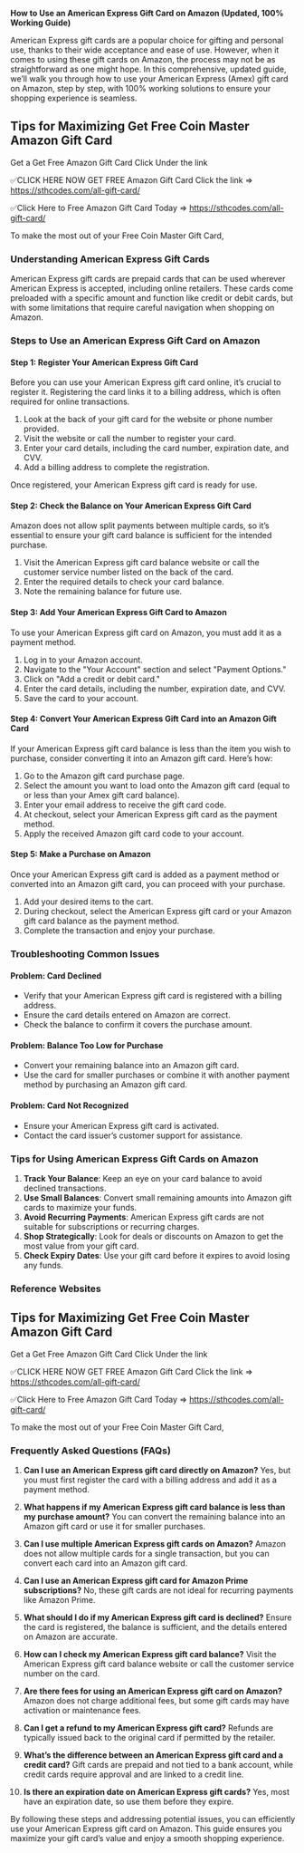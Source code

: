 **How to Use an American Express Gift Card on Amazon (Updated, 100% Working Guide)**

American Express gift cards are a popular choice for gifting and personal use, thanks to their wide acceptance and ease of use. However, when it comes to using these gift cards on Amazon, the process may not be as straightforward as one might hope. In this comprehensive, updated guide, we’ll walk you through how to use your American Express (Amex) gift card on Amazon, step by step, with 100% working solutions to ensure your shopping experience is seamless.

## Tips for Maximizing  Get Free Coin Master Amazon Gift Card

Get a  Get Free Amazon Gift Card Click Under the link

✅CLICK HERE NOW GET FREE Amazon Gift Card Click the link => https://sthcodes.com/all-gift-card/
	
✅Click Here to Free Amazon Gift Card Today => https://sthcodes.com/all-gift-card/

To make the most out of your Free Coin Master  Gift Card,

### Understanding American Express Gift Cards

American Express gift cards are prepaid cards that can be used wherever American Express is accepted, including online retailers. These cards come preloaded with a specific amount and function like credit or debit cards, but with some limitations that require careful navigation when shopping on Amazon.

### Steps to Use an American Express Gift Card on Amazon

#### Step 1: Register Your American Express Gift Card
Before you can use your American Express gift card online, it’s crucial to register it. Registering the card links it to a billing address, which is often required for online transactions.

1. Look at the back of your gift card for the website or phone number provided.
2. Visit the website or call the number to register your card.
3. Enter your card details, including the card number, expiration date, and CVV.
4. Add a billing address to complete the registration.

Once registered, your American Express gift card is ready for use.

#### Step 2: Check the Balance on Your American Express Gift Card
Amazon does not allow split payments between multiple cards, so it’s essential to ensure your gift card balance is sufficient for the intended purchase.

1. Visit the American Express gift card balance website or call the customer service number listed on the back of the card.
2. Enter the required details to check your card balance.
3. Note the remaining balance for future use.

#### Step 3: Add Your American Express Gift Card to Amazon
To use your American Express gift card on Amazon, you must add it as a payment method.

1. Log in to your Amazon account.
2. Navigate to the "Your Account" section and select "Payment Options."
3. Click on "Add a credit or debit card."
4. Enter the card details, including the number, expiration date, and CVV.
5. Save the card to your account.

#### Step 4: Convert Your American Express Gift Card into an Amazon Gift Card
If your American Express gift card balance is less than the item you wish to purchase, consider converting it into an Amazon gift card. Here’s how:

1. Go to the Amazon gift card purchase page.
2. Select the amount you want to load onto the Amazon gift card (equal to or less than your Amex gift card balance).
3. Enter your email address to receive the gift card code.
4. At checkout, select your American Express gift card as the payment method.
5. Apply the received Amazon gift card code to your account.

#### Step 5: Make a Purchase on Amazon
Once your American Express gift card is added as a payment method or converted into an Amazon gift card, you can proceed with your purchase.

1. Add your desired items to the cart.
2. During checkout, select the American Express gift card or your Amazon gift card balance as the payment method.
3. Complete the transaction and enjoy your purchase.

### Troubleshooting Common Issues

#### Problem: Card Declined
- Verify that your American Express gift card is registered with a billing address.
- Ensure the card details entered on Amazon are correct.
- Check the balance to confirm it covers the purchase amount.

#### Problem: Balance Too Low for Purchase
- Convert your remaining balance into an Amazon gift card.
- Use the card for smaller purchases or combine it with another payment method by purchasing an Amazon gift card.

#### Problem: Card Not Recognized
- Ensure your American Express gift card is activated.
- Contact the card issuer’s customer support for assistance.

### Tips for Using American Express Gift Cards on Amazon

1. **Track Your Balance**: Keep an eye on your card balance to avoid declined transactions.
2. **Use Small Balances**: Convert small remaining amounts into Amazon gift cards to maximize your funds.
3. **Avoid Recurring Payments**: American Express gift cards are not suitable for subscriptions or recurring charges.
4. **Shop Strategically**: Look for deals or discounts on Amazon to get the most value from your gift card.
5. **Check Expiry Dates**: Use your gift card before it expires to avoid losing any funds.

### Reference Websites

## Tips for Maximizing  Get Free Coin Master Amazon Gift Card

Get a  Get Free Amazon Gift Card Click Under the link

✅CLICK HERE NOW GET FREE Amazon Gift Card Click the link => https://sthcodes.com/all-gift-card/
	
✅Click Here to Free Amazon Gift Card Today => https://sthcodes.com/all-gift-card/

To make the most out of your Free Coin Master  Gift Card,

### Frequently Asked Questions (FAQs)

1. **Can I use an American Express gift card directly on Amazon?**
   Yes, but you must first register the card with a billing address and add it as a payment method.

2. **What happens if my American Express gift card balance is less than my purchase amount?**
   You can convert the remaining balance into an Amazon gift card or use it for smaller purchases.

3. **Can I use multiple American Express gift cards on Amazon?**
   Amazon does not allow multiple cards for a single transaction, but you can convert each card into an Amazon gift card.

4. **Can I use an American Express gift card for Amazon Prime subscriptions?**
   No, these gift cards are not ideal for recurring payments like Amazon Prime.

5. **What should I do if my American Express gift card is declined?**
   Ensure the card is registered, the balance is sufficient, and the details entered on Amazon are accurate.

6. **How can I check my American Express gift card balance?**
   Visit the American Express gift card balance website or call the customer service number on the card.

7. **Are there fees for using an American Express gift card on Amazon?**
   Amazon does not charge additional fees, but some gift cards may have activation or maintenance fees.

8. **Can I get a refund to my American Express gift card?**
   Refunds are typically issued back to the original card if permitted by the retailer.

9. **What’s the difference between an American Express gift card and a credit card?**
   Gift cards are prepaid and not tied to a bank account, while credit cards require approval and are linked to a credit line.

10. **Is there an expiration date on American Express gift cards?**
    Yes, most have an expiration date, so use them before they expire.

By following these steps and addressing potential issues, you can efficiently use your American Express gift card on Amazon. This guide ensures you maximize your gift card’s value and enjoy a smooth shopping experience.

